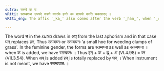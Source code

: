 ```yaml
---
sutra: स्तम्बे क च
vRtti: स्तम्बशब्द उपपदे करणे कारके हन्तेः कः प्रत्ययो भवति चकारादप् ॥
vRtti_eng: The affix '_ka_' also comes after the verb '_han_', when '_stamba_' (a clump) is the word in composition, and the relation of the word so formed to the verb is that of an instrument.

---
```

The word च in the _sutra_ draws in अप् from the last aphorism and in that case घन् replaces हन्. Thus स्तम्बघ्नः or स्तम्बघनः 'a small hoe for weeding clumps of grass'. In the feminine gender, the forms are स्तम्बघ्ना as well as स्तम्बघना । when क is added, we have स्तम्बघ्नः । Thus हन् + क + ह्न् + अ (VI.4.98) = घ्न (VII.3.54). When अप् is added हन् is totally replaced by घन् । When instrument is not meant, we have स्तम्बघातः ।